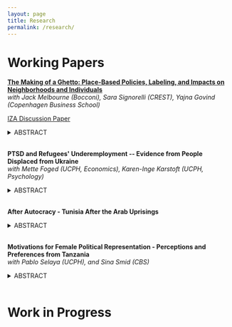 ```yaml
---
layout: page
title: Research
permalink: /research/
---
```


# Working Papers

**[The Making of a Ghetto: Place-Based Policies, Labeling, and Impacts on Neighborhoods and Individuals](https://docs.iza.org/dp17573.pdf)** <br>
*with Jack Melbourne (Bocconi), Sara Signorelli (CREST), Yajna Govind (Copenhagen Business School)* <br>

[IZA Discussion Paper](https://docs.iza.org/dp17573.pdf)<br>

<details>
  <summary>ABSTRACT</summary>
  <div style="font-size: 12px;">
  Policies targeting disadvantaged areas aim to improve their conditions, but the labels they impose carry consequences of their own. In this paper, we examine Denmark's Ghetto Plan, one of the first recent place-based policies explicitly targeting migrant populations. Under this policy, certain public housing deemed ``problematic'' were officially designated as ``ghettos'', with minimal additional implications. Using rich administrative data and a Difference-in-Differences approach, we show that the policy backfired, worsening spatial inequality through compositional shifts driven by native avoidance. In addition, the policy was particularly detrimental to exposed natives, who accepted a 4% annual income loss to leave stigmatized areas.
  </div>
</details>

<br>


**PTSD and Refugees' Underemployment -- Evidence from People Displaced from Ukraine** <br>
*with Mette Foged (UCPH, Economics), Karen-Inge Karstoft (UCPH, Psychology)* <br>

<details>
  <summary>ABSTRACT</summary>
  <div style="font-size: 12px;">
  Refugee integration remains a major policy challenge in many host countries. Post-traumatic stress disorder (PTSD), resulting from exposure to war and violence, may affect refugees’ integration. Using survey data representative of an entire cohort of refugees -- collected shortly after arrival and linked to administrative tax records -- we quantify the PTSD employment gap. PTSD symptoms are associated with substantially lower employment probabilities, accounting for roughly a quarter of the overall refugee-native employment gap two years after arrival. These findings underscore the economic relevance of trauma and suggest that psychological support may complement existing integration policies.
  </div>
</details>

<br>

**After Autocracy - Tunisia After the Arab Uprisings** <br>

<details>
  <summary>ABSTRACT</summary>
  <div style="font-size: 12px;">
  What happens to the existing balance of political power when autocrats leave? I study the territorial redistribution of political power in Tunisia after the Arab Uprisings, four weeks of mass protests forced the president of 24 years to step down, setting Tunisia off on a transition out of autocracy. Political decentralization was an important part of the new constitution a Constituent Assembly elected in October 2011 started to draft. But municipal elections were not held until May 2018. In these seven years, the central government appointed, and replaced municipal councils by decree. I generate a novel data set on these council appointments from regulative texts and exploit variation across regions and over time to quantify the power struggles that arose between civil society seeking greater autonomy and the state trying to establish larger territorial reach. I find that appointments led to more violent conflict. This conflict was driven by repeated replacements of previously appointed councils. Event studies support the idea that violent conflict was indeed a reaction to council appointments and not vice versa.
  </div>
</details>

<br>

**Motivations for Female Political Representation - Perceptions and Preferences from Tanzania** <br>
*with  Pablo Selaya (UCPH), and Sina Smid (CBS)* <br>

<details>
  <summary>ABSTRACT</summary>
  <div style="font-size: 12px;">
  Why do people want more women in politics? While women’s numeric representation has increased globally, it remains unclear how the public perceives its connection to substantive policy influence. This paper examines public preferences regarding the relationship between numeric and substantive representation in Tanzania—a pioneer in institutionalized gender quotas. Using original survey data, including survey experiments conducted at the University of Dar es Salaam across three time points (2020–2021), we develop a novel and robust measure of these preferences. Our findings show that support for increased female political representation is primarily driven by a desire for greater substantive representation. Respondents who express this motivation are significantly more likely to perceive that female candidates face higher standards in politics. Moreover, the gap between preferred and perceived levels of representation serves as a meaningful indicator of demand for gender equality, but not with support for Tanzania's current gender quota. We find that respondents generally favor affirmative action policies aimed at equality of opportunity over equality of outcome.
  </div>
</details>

<br>




# Work in Progress